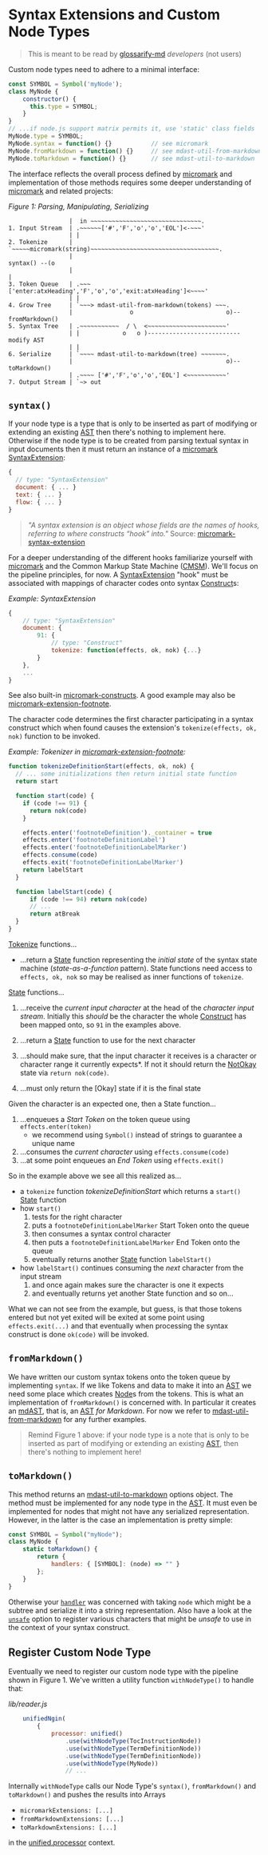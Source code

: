 # Syntax Extensions and Custom Node Types

> This is meant to be read by [glossarify-md] *developers* (not users)

Custom node types need to adhere to a minimal interface:

~~~js
const SYMBOL = Symbol('myNode');
class MyNode {
    constructor() {
      this.type = SYMBOL;
    }
}
// ...if node.js support matrix permits it, use 'static' class fields
MyNode.type = SYMBOL;
MyNode.syntax = function() {}           // see micromark
MyNode.fromMarkdown = function() {}     // see mdast-util-from-markdown
MyNode.toMarkdown = function() {}       // see mdast-util-to-markdown
~~~

The interface reflects the overall process defined by [micromark] and implementation of those methods requires some deeper understanding of [micromark] and related projects:

*Figure 1: Parsing, Manipulating, Serializing*
~~~
                 |  in ~~~~~~~~~~~~~~~~~~~~~~~~~~~~~~~.
1. Input Stream  | .~~~~~~['#','F','o','o','EOL']<-~~~'
                 | |
2. Tokenize      | `~~~~~micromark(string)~~~~~~~~~~~~~~~~~~~~~~~~~~~~~~~~~~~~.
                 |                                                syntax() --(o
                 |                                                            |
3. Token Queue   | .~~~['enter:atxHeading','F','o','o','exit:atxHeading']<~~~~'
                 | |
4. Grow Tree     | `~~~> mdast-util-from-markdown(tokens) ~~~.
                 |                o                          o)-- fromMarkdown()
5. Syntax Tree   | .~~~~~~~~~~~  / \  <~~~~~~~~~~~~~~~~~~~~~~'
                 | |            o   o )-------------------------- modify AST
                 | |
6. Serialize     | `~~~~ mdast-util-to-markdown(tree) ~~~~~~~.
                 |                                           o)-- toMarkdown()
                 | .~~~~ ['#','F','o','o','EOL'] <~~~~~~~~~~~'
7. Output Stream | `~> out
~~~

## `syntax()`

If your node type is a type that is only to be inserted as part of modifying or extending an existing [AST] then there's nothing to implement here. Otherwise if the node type is to be created from parsing textual syntax in input documents then it must return an instance of a [micromark] [SyntaxExtension]:

~~~js
{
  // type: "SyntaxExtension"
  document: { ... }
  text: { ... }
  flow: { ... }
}
~~~

> *"A syntax extension is an object whose fields are the names of hooks,
> referring to where constructs “hook” into."* Source: [micromark-syntax-extension]

For a deeper understanding of the different hooks familiarize yourself with [micromark] and the Common Markup State Machine ([CMSM]). We'll focus on the pipeline principles, for now. A [SyntaxExtension] "hook" must be associated with mappings of character codes onto syntax [Construct]s:

*Example: SyntaxExtension*
~~~js
{
    // type: "SyntaxExtension"
    document: {
        91: {
            // type: "Construct"
            tokenize: function(effects, ok, nok) {...}
        }
    },
    ...
}
~~~

See also built-in [micromark-constructs]. A good example may also be [micromark-extension-footnote].

The character code determines the first character participating in a syntax construct which when found causes the extension's `tokenize(effects, ok, nok)` function to be invoked.

*Example: Tokenizer in [micromark-extension-footnote]:*
~~~js
function tokenizeDefinitionStart(effects, ok, nok) {
  // ... some initializations then return initial state function
  return start

  function start(code) {
    if (code !== 91) {
      return nok(code)
    }

    effects.enter('footnoteDefinition')._container = true
    effects.enter('footnoteDefinitionLabel')
    effects.enter('footnoteDefinitionLabelMarker')
    effects.consume(code)
    effects.exit('footnoteDefinitionLabelMarker')
    return labelStart
  }

  function labelStart(code) {
      if (code !== 94) return nok(code)
      // ...
      return atBreak
  }
}
~~~

[Tokenize] functions...

- ...return a [State] function representing the *initial state* of the syntax state machine (*state-as-a-function* pattern). State functions need access to `effects, ok, nok` so may be realised as inner functions of `tokenize`.

[State] functions...

1. ...receive the *current input character* at the head of the *character input stream*. Initially this *should* be the character the whole [Construct] has been mapped onto, so `91` in the examples above.

1. ...return a [State] function to use for the next character

1. ...should make sure, that the input character it receives is a character or character range it currently expects*. If not it should return the [NotOkay] state via `return nok(code)`.

1. ...must only return the [Okay] state if it is the final state

Given the character is an expected one, then a State function...

1. ...enqueues a *Start Token* on the token queue using `effects.enter(token)`
   - we recommend using `Symbol()` instead of strings to guarantee a unique name
1. ...consumes the *current character* using `effects.consume(code)`
1. ...at some point enqueues an *End Token* using  `effects.exit()`

So in the example above we see all this realized as...

- a `tokenize` function *tokenizeDefinitionStart* which returns a `start()` [State] function
- how `start()`
  1. tests for the right character
  1. puts a `footnoteDefinitionLabelMarker` Start Token onto the queue
  1. then consumes a syntax control character
  1. then puts a `footnoteDefinitionLabelMarker` End Token onto the queue
  1. eventually returns another [State] function `labelStart()`
- how `labelStart()` continues consuming the *next* character from the input stream
  1. and once again makes sure the character is one it expects
  1. and eventually returns yet another State function and so on...

What we can not see from the example, but guess, is that those tokens entered but not yet exited will be exited at some point using `effects.exit(...)` and that eventually when processing the syntax construct is done `ok(code)` will be invoked.

## `fromMarkdown()`

We have written our custom syntax tokens onto the token queue by implementing `syntax`. If we like Tokens and data to make it into an [AST] we need some place which creates [Node]s from the tokens. This is what an implementation of `fromMarkdown()` is concerned with. In particular it creates an [mdAST], that is, an [AST] *for Markdown*. For now we refer to [mdast-util-from-markdown] for any further examples.

> Remind Figure 1 above: if your node type is a note that is only to be inserted as part of modifying or extending an existing [AST], then there's nothing to implement here!

## `toMarkdown()`

This method returns an [mdast-util-to-markdown] options object. The method must be implemented for any node type in the [AST]. It must even be implemented for nodes that might not have any serialized representation. However, in the latter is the case an implementation is pretty simple:

~~~js
const SYMBOL = Symbol("myNode");
class MyNode {
    static toMarkdown() {
        return {
            handlers: { [SYMBOL]: (node) => "" }
        };
    }
}
~~~

Otherwise your [`handler`][mdast-util-to-markdown-handlers] was concerned with taking `node` which might be a subtree and serialize it into a string representation. Also have a look at the [`unsafe`][mdast-util-to-markdown-unsafe] option to register various characters that might be *unsafe* to use in the
context of your syntax construct.

## Register Custom Node Type

Eventually we need to register our custom node type with the pipeline shown in
Figure 1. We've written a utility function `withNodeType()` to handle that:

*lib/reader.js*
~~~js
    unifiedNgin(
        {
            processor: unified()
                .use(withNodeType(TocInstructionNode))
                .use(withNodeType(TermDefinitionNode))
                .use(withNodeType(TermDefinitionNode))
                .use(withNodeType(MyNode))
                // ...
~~~

Internally `withNodeType` calls our Node Type's `syntax()`, `fromMarkdown()` and
`toMarkdown()` and pushes the results into Arrays

- `micromarkExtensions: [...] `
- `fromMarkdownExtensions: [...]`
- `toMarkdownExtensions: [...]`

in the [unified.processor][unified] context.

[AST]: https://github.com/syntax-tree/unist
[Node]: https://github.com/syntax-tree/unist#node
[mdAST]: https://github.com/syntax-tree/mdast
[CMSM]: https://github.com/micromark/common-markup-state-machine#6-parsing
[Construct]: https://github.com/micromark/micromark/blob/2.11.1/lib/shared-types.d.ts#L167
[NotOkay]: https://github.com/micromark/micromark/blob/2.11.1/lib/shared-types.d.ts#L147
[State]: https://github.com/micromark/micromark/blob/2.11.1/lib/shared-types.d.ts#L137
[SyntaxExtension]: https://github.com/micromark/micromark/blob/2.11.1/lib/shared-types.d.ts#L210
[Tokenize]: https://github.com/micromark/micromark/blob/2.11.1/lib/shared-types.d.ts#L165
[micromark]: https://github.com/micromark/micromark
[micromark-constructs]: https://github.com/micromark/micromark/blob/main/lib/constructs.mjs
[micromark-syntax-extension]: https://github.com/micromark/micromark#syntaxextension
[micromark-extension-footnote]: https://github.com/micromark/micromark-extension-footnote/blob/0.3.2/index.js#L35
[mdast-util-from-markdown]: https://github.com/syntax-tree/mdast-util-from-markdown
[mdast-util-to-markdown]: https://github.com/syntax-tree/mdast-util-to-markdown
[mdast-util-to-markdown-handlers]: https://github.com/syntax-tree/mdast-util-to-markdown#optionshandlers
[mdast-util-to-markdown-unsafe]: https://github.com/syntax-tree/mdast-util-to-markdown#optionsunsafe
[unified]: https://github.com/unifiedjs/unified#processordatakey-value
[glossarify-md]: https://github.com/about-code/glossarify-md
